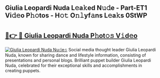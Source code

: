 ## Giulia Leopardi Nuda L𝚎a𝚔ed N𝚞𝚍e - Part-ET1 Vi𝚍𝚎o P𝚑𝚘tos - H𝚘𝚝 O𝚗𝚕yf𝚊ns L𝚎a𝚔s 0StWP

# <h2><a href="http://kfbta1.oniu.top/?m=Giulia+Leopardi+Nuda">🔗👉 🔴 Giulia Leopardi Nuda P𝚑ot𝚘𝚜 V𝚒d𝚎o</a></h2>

[![Giulia Leopardi Nuda Nu𝚍e𝚜](https://i.imgur.com/0qMVB7G.gif)](http://kfbta1.oniu.top/?m=Giulia+Leopardi+Nuda)
Social media thought leader Giulia Leopardi Nuda, known for sharing dance and lifestyle information, consisting of presentations and personal blogs. Brilliant puppet builder Giulia Leopardi Nuda, celebrated for their exceptional skills and accomplishments in creating puppets.  
